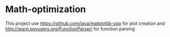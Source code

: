 # Math-optimization
This project use https://github.com/lava/matplotlib-cpp for plot creation and http://warp.povusers.org/FunctionParser/ for function parsing